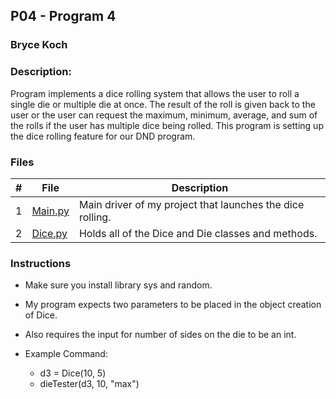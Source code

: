 ## P04 - Program 4
### Bryce Koch
### Description:

Program implements a dice rolling system that allows the user to roll a single die or multiple die at once. The
result of the roll is given back to the user or the user can request the maximum, minimum, average, and sum of
the  rolls if the user has multiple dice being rolled. This program is setting up the dice rolling feature for
our DND program.

### Files

|   #   | File            | Description                                        |
| :---: | --------------- | -------------------------------------------------- |
|   1   | [Main.py](https://github.com/BKoch74/2143-OOP-Koch/blob/main/Assignments/P04/main.py)         | Main driver of my project that launches the dice rolling.      |
|   2   | [Dice.py](https://github.com/BKoch74/2143-OOP-Koch/blob/main/Assignments/P04/dice.py) | Holds all of the Dice and Die classes and methods.         |

### Instructions

- Make sure you install library sys and random.
- My program expects two parameters to be placed in the object creation of Dice.
- Also requires the input for number of sides on the die to be an int.

- Example Command:
    - d3 = Dice(10, 5)
    - dieTester(d3, 10, "max")
